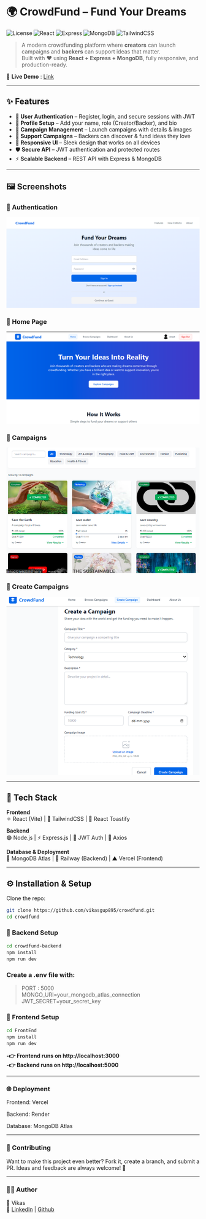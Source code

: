 # 🌍 CrowdFund – Fund Your Dreams

![License](https://img.shields.io/badge/license-MIT-green.svg)
![React](https://img.shields.io/badge/Frontend-React-blue?logo=react)
![Express](https://img.shields.io/badge/Backend-Express-black?logo=express)
![MongoDB](https://img.shields.io/badge/Database-MongoDB-green?logo=mongodb)
![TailwindCSS](https://img.shields.io/badge/UI-TailwindCSS-38B2AC?logo=tailwind-css)

> A modern crowdfunding platform where **creators** can launch campaigns and **backers** can support ideas that matter.  
> Built with ❤️ using **React + Express + MongoDB**, fully responsive, and production-ready.

🔗 **Live Demo** : [Link](https://crowdfund-vikas.vercel.app/)

---

## ✨ Features

- 🔑 **User Authentication** – Register, login, and secure sessions with JWT
- 👤 **Profile Setup** – Add your name, role (Creator/Backer), and bio
- 📢 **Campaign Management** – Launch campaigns with details & images
- 💸 **Support Campaigns** – Backers can discover & fund ideas they love
- 📱 **Responsive UI** – Sleek design that works on all devices
- 🛡️ **Secure API** – JWT authentication and protected routes
- ⚡ **Scalable Backend** – REST API with Express & MongoDB

---

## 🖼️ Screenshots

### 🔑 Authentication

![Signup Page](/assets/login.png)

### 👤 Home Page

![Home Page](/assets/home.png)

### 📢 Campaigns

![Campaigns](/assets/campaign.png)

### 📢 Create Campaigns

![Create Campaigns](/assets/create.png)

---

## 🚀 Tech Stack

**Frontend**  
⚛️ React (Vite) | 🎨 TailwindCSS | 🔔 React Toastify

**Backend**  
🟢 Node.js | ⚡ Express.js | 🔑 JWT Auth | 📡 Axios

**Database & Deployment**  
🍃 MongoDB Atlas | 🚂 Railway (Backend) | ▲ Vercel (Frontend)

---

## ⚙️ Installation & Setup

Clone the repo:

```bash
git clone https://github.com/vikasgup895/crowdfund.git
cd crowdfund
```

### 🔹 Backend Setup

```bash
cd crowdfund-backend
npm install
npm run dev
```

### Create a .env file with:

> PORT : 5000  
> MONGO_URI=your_mongodb_atlas_connection  
> JWT_SECRET=your_secret_key

### 🔹 Frontend Setup

```bash
cd FrontEnd
npm install
npm run dev
```

**-👉 Frontend runs on http://localhost:3000**  
**-👉 Backend runs on http://localhost:5000**

---

### 🌐 Deployment

Frontend: Vercel

Backend: Render

Database: MongoDB Atlas

---

### 🤝 Contributing

Want to make this project even better? Fork it, create a branch, and submit a PR.
Ideas and feedback are always welcome! 🚀

---

### 🧑‍💻 Author

👤 Vikas  
🔗 [LinkedIn](https://www.linkedin.com/in/vikas-gupta-12bb09291/) | [Github](https://github.com/vikasgup895)
